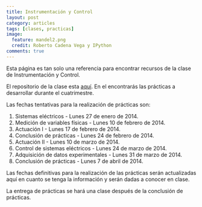 ```yaml
---
title: Instrumentación y Control
layout: post
category: articles
tags: [clases, practicas]
image: 
  feature: mandel2.png
  credit: Roberto Cadena Vega y IPython
comments: true
---
```

Esta página es tan solo una referencia para encontrar recursos de la clase de Instrumentación y Control.

El repositorio de la clase esta [aquí](https://github.com/robblack007/clase-instrumentacion-control). En el encontrarás las prácticas a desarrollar durante el cuatrimestre.

Las fechas tentativas para la realización de prácticas son:

1. Sistemas eléctricos - Lunes 27 de enero de 2014.
2. Medición de variables físicas - Lunes 10 de febrero de 2014.
3. Actuación I - Lunes 17 de febrero de 2014.
4. Conclusión de prácticas - Lunes 24 de febrero de 2014.
5. Actuación II - Lunes 10 de marzo de 2014.
6. Control de sistemas eléctricos - Lunes 24 de marzo de 2014.
7. Adquisición de datos experimentales - Lunes 31 de marzo de 2014.
8. Conclusión de prácticas - Lunes 7 de abril de 2014.

Las fechas definitivas para la realización de las prácticas serán actualizadas aquí en cuanto se tenga la información y serán dadas a conocer en clase.

La entrega de prácticas se hará una clase después de la conclusión de prácticas.